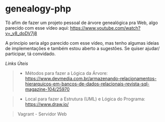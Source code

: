 # genealogy-php

Tô afim de fazer um projeto pessoal de árvore genealógica pra Web, algo parecido com esse vídeo aqui: 
https://www.youtube.com/watch?v=_v8_doDV7j8

A princípio seria algo parecido com esse vídeo, mas tenho algumas ideias de implementações e também estou aberto a sugestões. 
Se quiser ajudar/ participar, tá convidado.

*Links Úteis*
> - Métodos para fazer a Lógica da Árvore: <br/>
> https://www.devmedia.com.br/armazenando-relacionamentos-hierarquicos-em-bancos-de-dados-relacionais-revista-sql-magazine-104/25970

> - Local para fazer a Estrutura (UML) e Lógica do Programa: <br/>
>https://www.draw.io/

> Vagrant - Servidor Web
